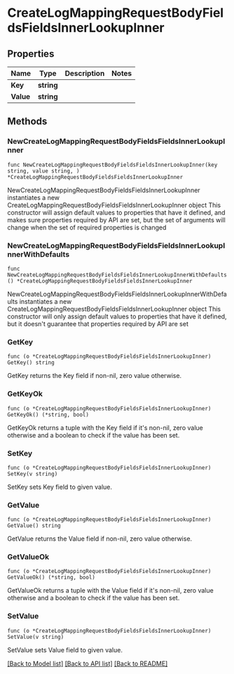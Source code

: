 # CreateLogMappingRequestBodyFieldsFieldsInnerLookupInner

## Properties

Name | Type | Description | Notes
------------ | ------------- | ------------- | -------------
**Key** | **string** |  | 
**Value** | **string** |  | 

## Methods

### NewCreateLogMappingRequestBodyFieldsFieldsInnerLookupInner

`func NewCreateLogMappingRequestBodyFieldsFieldsInnerLookupInner(key string, value string, ) *CreateLogMappingRequestBodyFieldsFieldsInnerLookupInner`

NewCreateLogMappingRequestBodyFieldsFieldsInnerLookupInner instantiates a new CreateLogMappingRequestBodyFieldsFieldsInnerLookupInner object
This constructor will assign default values to properties that have it defined,
and makes sure properties required by API are set, but the set of arguments
will change when the set of required properties is changed

### NewCreateLogMappingRequestBodyFieldsFieldsInnerLookupInnerWithDefaults

`func NewCreateLogMappingRequestBodyFieldsFieldsInnerLookupInnerWithDefaults() *CreateLogMappingRequestBodyFieldsFieldsInnerLookupInner`

NewCreateLogMappingRequestBodyFieldsFieldsInnerLookupInnerWithDefaults instantiates a new CreateLogMappingRequestBodyFieldsFieldsInnerLookupInner object
This constructor will only assign default values to properties that have it defined,
but it doesn't guarantee that properties required by API are set

### GetKey

`func (o *CreateLogMappingRequestBodyFieldsFieldsInnerLookupInner) GetKey() string`

GetKey returns the Key field if non-nil, zero value otherwise.

### GetKeyOk

`func (o *CreateLogMappingRequestBodyFieldsFieldsInnerLookupInner) GetKeyOk() (*string, bool)`

GetKeyOk returns a tuple with the Key field if it's non-nil, zero value otherwise
and a boolean to check if the value has been set.

### SetKey

`func (o *CreateLogMappingRequestBodyFieldsFieldsInnerLookupInner) SetKey(v string)`

SetKey sets Key field to given value.


### GetValue

`func (o *CreateLogMappingRequestBodyFieldsFieldsInnerLookupInner) GetValue() string`

GetValue returns the Value field if non-nil, zero value otherwise.

### GetValueOk

`func (o *CreateLogMappingRequestBodyFieldsFieldsInnerLookupInner) GetValueOk() (*string, bool)`

GetValueOk returns a tuple with the Value field if it's non-nil, zero value otherwise
and a boolean to check if the value has been set.

### SetValue

`func (o *CreateLogMappingRequestBodyFieldsFieldsInnerLookupInner) SetValue(v string)`

SetValue sets Value field to given value.



[[Back to Model list]](../README.md#documentation-for-models) [[Back to API list]](../README.md#documentation-for-api-endpoints) [[Back to README]](../README.md)


